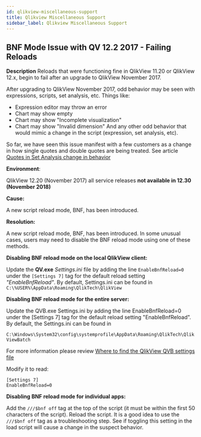 ```yaml
---
id: qlikview-miscellaneous-support
title: Qlikview Miscellaneous Support
sidebar_label: Qlikview Miscellaneous Support
---
```


## BNF Mode Issue with QV 12.2 2017 - Failing Reloads

**Description**
Reloads that were functioning fine in QlikView 11.20 or QlikView 12.x, begin to fail after an upgrade to QlikView November 2017.

After upgrading to QlikView November 2017, odd behavior may be seen with expressions, scripts, set analysis, etc.  Things like:

- Expression editor may throw an error
- Chart may show empty
- Chart may show "Incomplete visualization"
- Chart may show "Invalid dimension" And any other odd behavior that would mimic a change in the script (expression, set analysis, etc). 

So far, we have seen this issue manifest with a few customers as a change in how single quotes and double quotes are being treated.
See article [Quotes in Set Analysis change in behavior](https://qliksupport.force.com/articles/Basic/Quotes-in-Set-Analysis-change-in-behavior-error-in-expression-or-incomplete-visualization-or-invalid-dimension)

**Environment**:

QlikView 12.20 (November 2017) all service releases **not available in 12.30 (November 2018)**

**Cause:**

A new script reload mode, BNF, has been introduced.

**Resolution:**

A new script reload mode, BNF, has been introduced. In some unusual cases, users may need to disable the BNF reload mode using one of these methods.

**Disabling BNF reload mode on the local QlikView client:**

Update the **QV.exe** *Settings.ini* file by adding the line `EnableBnfReload=0` under the `[Settings 7]` tag for the default reload setting *"EnableBnfReload"*.
By default, Settings.ini can be found in `C:\%USER%\AppData\Roaming\QlikTech\QlikView`

**Disabling BNF reload mode for the entire server:**

Update the QVB.exe  Settings.ini by adding the line EnableBnfReload=0 under the [Settings 7] tag for the default reload setting "EnableBnfReload". 
By default, the Settings.ini can be found in 

`C:\Windows\System32\config\systemprofile\AppData\Roaming\QlikTech\QlikViewBatch`

For more information please review [Where to find the QlikView QVB settings file](https://qliksupport.force.com/articles/Basic/Where-to-find-the-QlikView-QVB-settings-file)

Modify it to read:

```
[Settings 7]
EnableBnfReload=0
```

**Disabling BNF reload mode for individual apps:**

Add the `///$bnf off` tag at the top of the script (it must be within the first 50 characters of the script). Reload the script.
It is a good idea to use the `///$bnf off` tag as a troubleshooting step.  See if toggling this setting in the load script will cause a change in the suspect behavior.